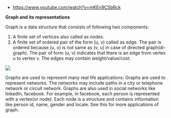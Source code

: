 * https://www.youtube.com/watch?v=mKEn9C5bRck

**Graph and its representations**

Graph is a data structure that consists of following two components:

1. A finite set of vertices also called as nodes.
2. A finite set of ordered pair of the form (u, v) called as edge. The pair is ordered because (u, v) is not same as (v, u) in case of directed graph(di-graph). The pair of form (u, v) indicates that there is an edge from vertex u to vertex v. The edges may contain weight/value/cost.

![](http://image.slidesharecdn.com/walldisplay3dshapes-140407062304-phpapp01/95/wall-display-3dshapes-3-638.jpg)

Graphs are used to represent many real life applications: Graphs are used to represent networks. The networks may include paths in a city or telephone network or circuit network. Graphs are also used in social networks like linkedIn, facebook. For example, in facebook, each person is represented with a vertex(or node). Each node is a structure and contains information like person id, name, gender and locale. See this for more applications of graph.


